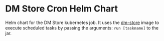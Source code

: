 # DM Store Cron Helm Chart

Helm chart for the DM Store kubernetes job. It uses the [dm-store](https://github.com/hmcts/document-management-store-app) image to execute scheduled tasks by passing the arguments: `run [taskname]` to the jar.
